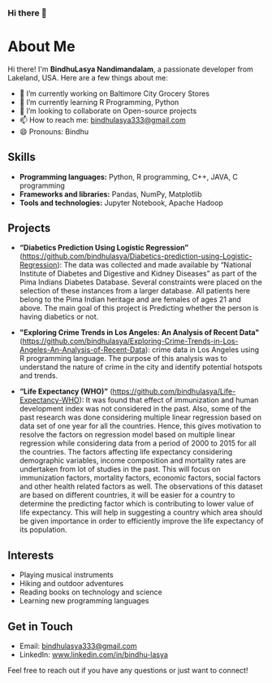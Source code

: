 ### Hi there 👋

# About Me

Hi there! I'm **BindhuLasya Nandimandalam**, a passionate developer from Lakeland, USA. Here are a few things about me:

- 🔭 I’m currently working on Baltimore City Grocery Stores
- 🌱 I’m currently learning R Programming, Python
- 👯 I’m looking to collaborate on Open-source projects
- 📫 How to reach me: bindhulasya333@gmail.com
- 😄 Pronouns: Bindhu

## Skills

- **Programming languages:**   Python, R programming, C++, JAVA, C programming
- **Frameworks and libraries:**  Pandas, NumPy, Matplotlib
- **Tools and technologies:**  Jupyter Notebook, Apache Hadoop


## Projects

- **“Diabetics Prediction Using Logistic Regression”** (https://github.com/bindhulasya/Diabetics-prediction-using-Logistic-Regression):
  The data was collected and made available by “National Institute of Diabetes and Digestive and Kidney Diseases” as part of the Pima Indians Diabetes 
  Database. Several constraints were placed on the selection of these instances from a larger database. All patients here belong to the Pima Indian 
  heritage and are females of ages 21 and above. The main goal of this project is Predicting whether the person is having diabetics or not.

- **"Exploring Crime Trends in Los Angeles: An Analysis of Recent Data"** (https://github.com/bindhulasya/Exploring-Crime-Trends-in-Los-Angeles-An-Analysis-of-Recent-Data):
  crime data in Los Angeles using R programming language. The purpose of this analysis was to understand the nature of crime in the city and identify potential hotspots and trends.

- **“Life Expectancy (WHO)”** (https://github.com/bindhulasya/Life-Expectancy-WHO):
  It was found that effect of immunization and human development index was not considered in the past. Also, some of the past research was done considering multiple linear regression based on data set of one year for all the countries. Hence, this gives motivation to resolve the factors on regression model based on multiple linear regression while considering data from a period of 2000 to 2015 for all the countries. The factors affecting life expectancy considering demographic variables, income composition and mortality rates are undertaken from lot of studies in the past. This will focus on immunization factors, mortality factors, economic factors, social factors and other health related factors as well. The observations of this dataset are based on different countries, it will be easier for a country to determine the predicting factor which is contributing to lower value of life expectancy. This will help in suggesting a country which area should be given importance in order to efficiently improve the life expectancy of its population.

## Interests

- Playing musical instruments
- Hiking and outdoor adventures
- Reading books on technology and science
- Learning new programming languages


## Get in Touch

- Email: bindhulasya333@gmail.com
- LinkedIn: www.linkedin.com/in/bindhu-lasya

Feel free to reach out if you have any questions or just want to connect!

